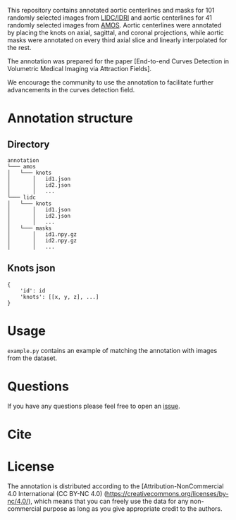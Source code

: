 This repository contains annotated aortic centerlines and masks for 101 randomly selected images from [LIDC/IDRI](https://wiki.cancerimagingarchive.net/pages/viewpage.action?pageId=1966254) and aortic centerlines for 41 randomly selected images from [AMOS](https://amos22.grand-challenge.org). Aortic centerlines were annotated by placing the knots on axial, sagittal, and coronal projections, while aortic masks were annotated on every third axial slice and linearly interpolated for the rest. 

The annotation was prepared for the paper [End-to-end Curves Detection in Volumetric Medical Imaging via Attraction Fields].

We encourage the community to use the annotation to facilitate further advancements in the curves detection field.

# Annotation structure
## Directory
```
annotation
└─── amos
│   └─── knots
│       │   id1.json
│       │   id2.json
│       │   ...
└─── lidc
│   └─── knots
│       │   id1.json
│       │   id2.json
│       │   ...
│   └─── masks
│       │   id1.npy.gz
│       │   id2.npy.gz
│       │   ...
```
## Knots json

```
{
    'id': id
    'knots': [[x, y, z], ...]
}
```

# Usage

`example.py` contains an example of matching the annotation with images from the dataset.

# Questions

If you have any questions please feel free to open an [issue](https://github.com/neuro-ml/curves-detection/issues).

# Cite


 
# License

The annotation is distributed according to the [Attribution-NonCommercial 4.0 International (CC BY-NC 4.0) (https://creativecommons.org/licenses/by-nc/4.0/), which means that you can freely use the data for any non-commercial purpose as long as you give appropriate credit to the authors.
